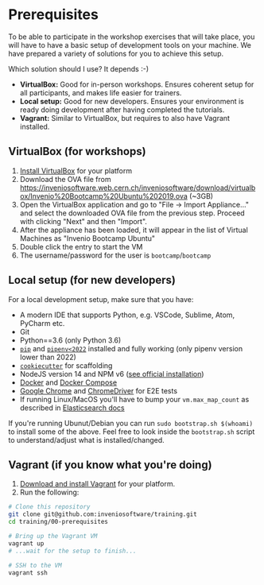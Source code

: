 # Prerequisites

To be able to participate in the workshop exercises that will take place, you
will have to have a basic setup of development tools on your machine. We have
prepared a variety of solutions for you to achieve this setup.

Which solution should I use? It depends :-)

- **VirtualBox:** Good for in-person workshops. Ensures coherent setup for all
  participants, and makes life easier for trainers.
- **Local setup:** Good for new developers. Ensures your environment is ready
  doing development after having completed the tutorials.
- **Vagrant:** Similar to VirtualBox, but requires to also have Vagrant
  installed.

## VirtualBox (for workshops)

1. [Install VirtualBox](https://www.virtualbox.org/wiki/Downloads) for your
   platform
2. Download the OVA file from
   <https://inveniosoftware.web.cern.ch/inveniosoftware/download/virtualbox/Invenio%20Bootcamp%20Ubuntu%202019.ova> (~3GB)
3. Open the VirtualBox application and go to "File -> Import Appliance..." and
   select the downloaded OVA file from the previous step. Proceed with clicking
   "Next" and then "Import".
4. After the appliance has been loaded, it will appear in the list of Virtual
   Machines as "Invenio Bootcamp Ubuntu"
5. Double click the entry to start the VM
6. The username/password for the user is `bootcamp`/`bootcamp`

## Local setup (for new developers)

For a local development setup, make sure that you have:

* A modern IDE that supports Python, e.g. VSCode, Sublime, Atom, PyCharm etc.
* Git
* Python==3.6 (only Python 3.6)
* [`pip`](https://pip.pypa.io) and [`pipenv<2022`](https://pipenv.readthedocs.io)
  installed and fully working (only pipenv version lower than 2022)
* [`cookiecutter`](https://cookiecutter.readthedocs.io/en/latest/installation.html)
  for scaffolding
* NodeJS version 14 and NPM v6 ([see official
  installation](https://nodejs.org/en/download/))
* [Docker](https://docs.docker.com/install/) and [Docker
  Compose](https://docs.docker.com/compose/install/)
* [Google Chrome](https://www.google.com/chrome/) and
  [ChromeDriver](http://chromedriver.chromium.org/getting-started) for E2E
  tests
* If running Linux/MacOS you'll have to bump your `vm.max_map_count` as
  described in [Elasticsearch
  docs](https://www.elastic.co/guide/en/elasticsearch/reference/current/vm-max-map-count.html)

If you're running Ubunut/Debian you can run `sudo bootstrap.sh $(whoami)` to
install some of the above. Feel free to look inside the `bootstrap.sh` script
to understand/adjust what is installed/changed.

## Vagrant (if you know what you're doing)

1. [Download and install Vagrant](https://www.vagrantup.com/downloads.html) for
   your platform.
2. Run the following:

```bash
# Clone this repository
git clone git@github.com:inveniosoftware/training.git
cd training/00-prerequisites

# Bring up the Vagrant VM
vagrant up
# ...wait for the setup to finish...

# SSH to the VM
vagrant ssh
```
